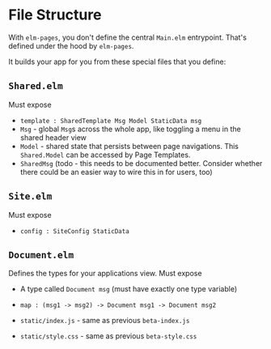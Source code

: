 # File Structure

With `elm-pages`, you don't define the central `Main.elm` entrypoint. That's defined under the hood by `elm-pages`.

It builds your app for you from these special files that you define:

## `Shared.elm`

Must expose

- `template : SharedTemplate Msg Model StaticData msg`
- `Msg` - global `Msg`s across the whole app, like toggling a menu in the shared header view
- `Model` - shared state that persists between page navigations. This `Shared.Model` can be accessed by Page Templates.
- `SharedMsg` (todo - this needs to be documented better. Consider whether there could be an easier way to wire this in for users, too)

## `Site.elm`

Must expose

- `config : SiteConfig StaticData`

## `Document.elm`

Defines the types for your applications view.
Must expose

- A type called `Document msg` (must have exactly one type variable)
- `map : (msg1 -> msg2) -> Document msg1 -> Document msg2`

- `static/index.js` - same as previous `beta-index.js`
- `static/style.css` - same as previous `beta-style.css`
